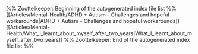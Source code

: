 %% Zoottelkeeper: Beginning of the autogenerated index file list  %%
 [[Articles/Mental-Health/ADHD + Autism - Challenges and hopeful workarounds|ADHD + Autism - Challenges and hopeful workarounds]]
 [[Articles/Mental-Health/What_I_learnt_about_myself_after_two_years|What_I_learnt_about_myself_after_two_years]]
%% Zoottelkeeper: End of the autogenerated index file list  %%
